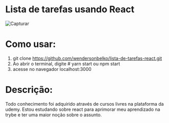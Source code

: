 # Lista de tarefas usando React
![Capturar](https://user-images.githubusercontent.com/57719936/79644993-d48d8f00-8182-11ea-8f92-ae1f251fdaf0.PNG)

# Como usar:

1. git clone https://github.com/wendersonbelko/lista-de-tarefas-react.git
2. Ao abrir o terminal, digite # yarn start ou npm start
3. acesse no navegador localhost:3000

# Descrição:

Todo conhecimento foi adquirido através de cursos livres na plataforma da udemy. Estou estudando sobre react para aprimorar meu aprendizado na trybe e ter uma maior noção sobre o assunto.
